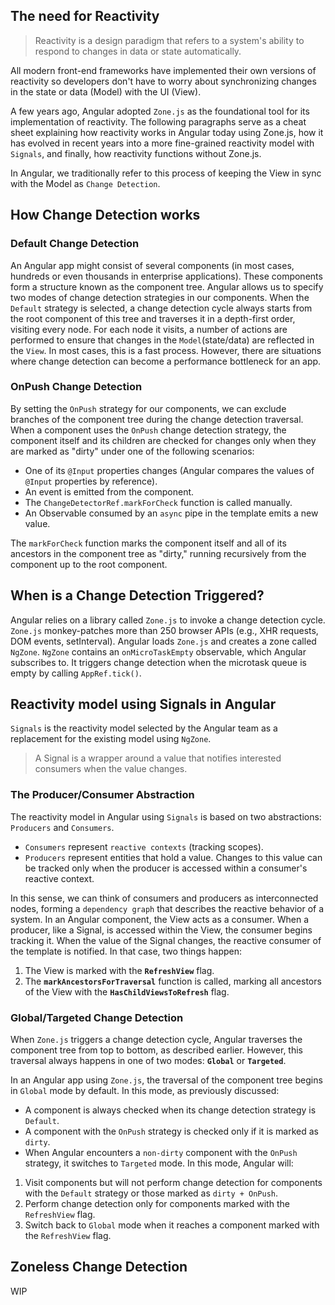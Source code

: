 ## The need for Reactivity

> Reactivity is a design paradigm that refers to a system's ability to respond to changes in data or state automatically.

All modern front-end frameworks have implemented their own versions of reactivity so developers don't have to worry about synchronizing changes in the state or data (Model) with the UI (View).

A few years ago, Angular adopted `Zone.js` as the foundational tool for its implementation of reactivity. The following paragraphs serve as a cheat sheet explaining how reactivity works in Angular today using Zone.js, how it has evolved in recent years into a more fine-grained reactivity model with `Signals`, and finally, how reactivity functions without Zone.js.

In Angular, we traditionally refer to this process of keeping the View in sync with the Model as `Change Detection`.

## How Change Detection works

### Default Change Detection

An Angular app might consist of several components (in most cases, hundreds or even thousands in enterprise applications). These components form a structure known as the component tree. Angular allows us to specify two modes of change detection strategies in our components. When the `Default` strategy is selected, a change detection cycle always starts from the root component of this tree and traverses it in a depth-first order, visiting every node. For each node it visits, a number of actions are performed to ensure that changes in the `Model`(state/data) are reflected in the `View`. In most cases, this is a fast process. However, there are situations where change detection can become a performance bottleneck for an app.

### OnPush Change Detection

By setting the `OnPush` strategy for our components, we can exclude branches of the component tree during the change detection traversal. When a component uses the `OnPush` change detection strategy, the component itself and its children are checked for changes only when they are marked as "dirty" under one of the following scenarios:

- One of its `@Input` properties changes (Angular compares the values of `@Input` properties by reference).
- An event is emitted from the component.
- The `ChangeDetectorRef.markForCheck` function is called manually.
- An Observable consumed by an `async` pipe in the template emits a new value.

The `markForCheck` function marks the component itself and all of its ancestors in the component tree as "dirty," running recursively from the component up to the root component.

## When is a Change Detection Triggered?

Angular relies on a library called `Zone.js` to invoke a change detection cycle. `Zone.js` monkey-patches more than 250 browser APIs (e.g., XHR requests, DOM events, setInterval). Angular loads `Zone.js` and creates a zone called `NgZone`. `NgZone` contains an `onMicroTaskEmpty` observable, which Angular subscribes to. It triggers change detection when the microtask queue is empty by calling `AppRef.tick()`.

## Reactivity model using Signals in Angular

`Signals` is the reactivity model selected by the Angular team as a replacement for the existing model using `NgZone`.

> A Signal is a wrapper around a value that notifies interested consumers when the value changes.

### The Producer/Consumer Abstraction

The reactivity model in Angular using `Signals` is based on two abstractions: `Producers` and `Consumers`.

- `Consumers` represent `reactive contexts` (tracking scopes).
- `Producers` represent entities that hold a value. Changes to this value can be tracked only when the producer is accessed within a consumer's reactive context.

In this sense, we can think of consumers and producers as interconnected nodes, forming a `dependency graph` that describes the reactive behavior of a system. In an Angular component, the View acts as a consumer. When a producer, like a Signal, is accessed within the View, the consumer begins tracking it. When the value of the Signal changes, the reactive consumer of the template is notified. In that case, two things happen:

1. The View is marked with the **`RefreshView`** flag.
2. The **`markAncestorsForTraversal`** function is called, marking all ancestors of the View with the **`HasChildViewsToRefresh`** flag.

### Global/Targeted Change Detection

When `Zone.js` triggers a change detection cycle, Angular traverses the component tree from top to bottom, as described earlier. However, this traversal always happens in one of two modes: **`Global`** or **`Targeted`**.

In an Angular app using `Zone.js`, the traversal of the component tree begins in `Global` mode by default. In this mode, as previously discussed:

- A component is always checked when its change detection strategy is `Default`.
- A component with the `OnPush` strategy is checked only if it is marked as `dirty`.
- When Angular encounters a `non-dirty` component with the `OnPush` strategy, it switches to `Targeted` mode. In this mode, Angular will:

1. Visit components but will not perform change detection for components with the `Default` strategy or those marked as `dirty + OnPush`.
2. Perform change detection only for components marked with the `RefreshView` flag.
3. Switch back to `Global` mode when it reaches a component marked with the `RefreshView` flag.

## Zoneless Change Detection

WIP
